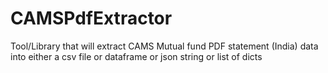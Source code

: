 # CAMSPdfExtractor
Tool/Library that will extract CAMS Mutual fund PDF statement (India) data into either a csv file or dataframe or json string or list of dicts
